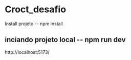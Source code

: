# Croct_desafio

Install projeto --
npm install

inciando projeto local --
npm run dev
-
http://localhost:5173/
